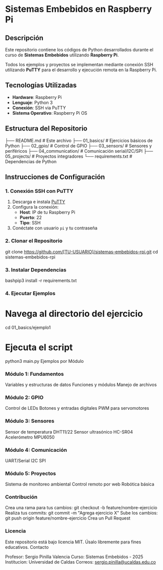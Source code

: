 # Sistemas Embebidos en Raspberry Pi

## Descripción
Este repositorio contiene los códigos de Python desarrollados durante el curso de **Sistemas Embebidos** utilizando **Raspberry Pi**. 

Todos los ejemplos y proyectos se implementan mediante conexión SSH utilizando **PuTTY** para el desarrollo y ejecución remota en la Raspberry Pi.

## Tecnologías Utilizadas
- **Hardware**: Raspberry Pi
- **Lenguaje**: Python 3
- **Conexión**: SSH via PuTTY
- **Sistema Operativo**: Raspberry Pi OS

## Estructura del Repositorio
├── README.md                 # Este archivo
├── 01_basics/               # Ejercicios básicos de Python
├── 02_gpio/                 # Control de GPIO
├── 03_sensors/              # Sensores y periféricos
├── 04_communication/        # Comunicación serial/I2C/SPI
├── 05_projects/             # Proyectos integradores
└── requirements.txt         # Dependencias de Python

## Instrucciones de Configuración

### 1. Conexión SSH con PuTTY
1. Descarga e instala [PuTTY](https://www.putty.org/)
2. Configura la conexión:
   - **Host**: IP de tu Raspberry Pi
   - **Puerto**: 22
   - **Tipo**: SSH
3. Conéctate con usuario `pi` y tu contraseña

### 2. Clonar el Repositorio
git clone https://github.com/[TU-USUARIO]/sistemas-embebidos-rpi.git
cd sistemas-embebidos-rpi

### 3. Instalar Dependencias
bashpip3 install -r requirements.txt

### 4. Ejecutar Ejemplos
# Navega al directorio del ejercicio
cd 01_basics/ejemplo1

# Ejecuta el script
python3 main.py
Ejemplos por Módulo

### Módulo 1: Fundamentos
Variables y estructuras de datos
Funciones y módulos
Manejo de archivos

### Módulo 2: GPIO
Control de LEDs
Botones y entradas digitales
PWM para servomotores

### Módulo 3: Sensores
Sensor de temperatura DHT11/22
Sensor ultrasónico HC-SR04
Acelerómetro MPU6050

### Módulo 4: Comunicación
UART/Serial
I2C
SPI

### Módulo 5: Proyectos
Sistema de monitoreo ambiental
Control remoto por web
Robótica básica

### Contribución
Crea una rama para tus cambios: git checkout -b feature/nombre-ejercicio
Realiza tus commits: git commit -m "Agrega ejercicio X"
Sube los cambios: git push origin feature/nombre-ejercicio
Crea un Pull Request

### Licencia
Este repositorio está bajo licencia MIT. Úsalo libremente para fines educativos.
Contacto

Profesor: Sergio Pinilla Valencia
Curso: Sistemas Embebidos - 2025
Institucion: Universidad de Caldas
Correos: sergio.pinilla@ucaldas.edu.co

